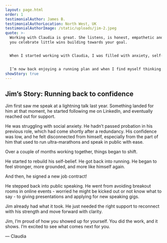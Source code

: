 ```yaml
---
layout: page.html
order: 1
testimonialAuthor: James B.
testimonialAuthorLocation: North West, UK
testimonialAuthorImage: /static/uploads/jim-2.jpeg
quote: >-
  Working with Claudia is great. She listens, is honest, empathetic and helps
  you celebrate little wins building towards your goal.


  When I started working with Claudia, I was filled with anxiety, self-confidence and self-worth issues. I had fallen out of love with running and training, always telling myself I couldn’t do it again, or I’d start another time.


  I’m now back enjoying a running plan and when I find myself thinking negatively about myself, or not appreciating situations, a little Claudia pops up and reminds me to be kind to myself. I’ve lost a lot of physical and mental “weight” since starting to work with Claudia and shift the way I think about myself. It takes time and it can be hard after thinking a certain way for so long, but the work is paying off.
showStory: true
---
```

## Jim’s Story: Running back to confidence

Jim first saw me speak at a lightning talk last year. Something landed for him at that moment, he started following me on LinkedIn, and eventually reached out for support.

He was struggling with social anxiety. He hadn’t passed probation in his previous role, which had come shortly after a redundancy. His confidence was low, and he felt disconnected from himself, especially from the part of him that used to run ultra-marathons and speak in public with ease.

Over a couple of months working together, things began to shift.

He started to rebuild his self-belief. He got back into running. He began to feel stronger, more grounded, and more like himself again. 

And then, he signed a new job contract!

He stepped back into public speaking. He went from avoiding breakout rooms in online events - worried he might be kicked out or not know what to say - to giving presentations and applying for new speaking gigs.

Jim already had what it took. He just needed the right support to reconnect with his strength and move forward with clarity.

Jim, I’m proud of how you showed up for yourself. You did the work, and it shows. I’m excited to see what comes next for you.

— Claudia
